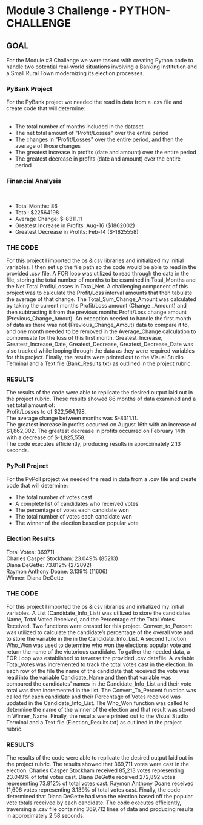 # Module 3 Challenge - PYTHON-CHALLENGE
## GOAL
For the Module #3 Challenge we were tasked with creating Python code to handle two potential real-world situations involving a Banking Institution and a Small Rural Town modernizing its election processes.  

### PyBank Project
For the PyBank project we needed the read in data from a .csv file and create code that will determine: <br>
<br>
* The total number of months included in the dataset <br>
* The net total amount of "Profit/Losses" over the entire period <br>
* The changes in "Profit/Losses" over the entire period, and then the average of those changes <br>
* The greatest increase in profits (date and amount) over the entire period <br>
* The greatest decrease in profits (date and amount) over the entire period <br>

### Financial Analysis
<br>

* Total Months: 86 <br>
* Total: $22564198 <br>
* Average Change: $-8311.11 <br>
* Greatest Increase in Profits: Aug-16 ($1862002) <br>
* Greatest Decrease in Profits: Feb-14 ($-1825558) <br>


### THE CODE
For this project I imported the os & csv libraries and initialized my initial variables.  I then set up the file path so the code would be able to read in the provided .csv file.  A FOR loop was utilized to read through the data in the file, storing the total number of months to be examined in Total_Months and the Net Total Profit/Losses in Total_Net.  A challenging component of this project was to calculate the Profit/Loss interval amounts that then tabulate the average of that change.  The Total_Sum_Change_Amount was calculated by taking the current months Profit/Loss amount (Change _Amount) and then subtracting it from the previous months Profit/Loss change amount (Previous_Change_Amout).  An exception needed to handle the first month of data as there was not (Previous_Change_Amout) data to compare it to, and one month needed to be removed in the Average_Change calculation to compensate for the loss of this first month.  Greatest_Increase, Greatest_Increase_Date, Greatest_Decrease, Greatest_Decrease_Date was also tracked while looping through the data as they were required variables for this project.  Finally, the results were printed out to the Visual Studio Terminal and a Text file (Bank_Results.txt) as outlined in the project rubric.    

### RESULTS
The results of the code were able to replicate the desired output laid out in the project rubric.  These results showed 86 months of data examined and a net total amount of:  <br>
Profit/Losses to of $22,564,198.  
The average change between months was $-8311.11.  
The greatest increase in profits occurred on August 16th with an increase of $1,862,002.
The greatest decrease in profits occurred on February 14th with a decrease of $-1,825,558.  
The code executes efficiently, producing results in approximately 2.13 seconds.


### PyPoll Project
For the PyPoll project we needed the read in data from a .csv file and create code that will determine: 
* The total number of votes cast
* A complete list of candidates who received votes
* The percentage of votes each candidate won
* The total number of votes each candidate won
* The winner of the election based on popular vote

### Election Results
Total Votes: 369711 <br>
Charles Casper Stockham: 23.049% (85213) <br>
Diana DeGette: 73.812% (272892) <br>
Raymon Anthony Doane: 3.139% (11606) <br>
Winner: Diana DeGette <br>

### THE CODE
For this project I imported the os & csv libraries and initialized my initial variables.  A List (Candidate_Info_List) was utilized to store the candidates Name, Total Voted Received, and the Percentage of the Total Votes Received.  Two functions were created for this project.  Convert_to_Percent was utilized to calculate the candidate’s percentage of the overall vote and to store the variable in the in the Candidate_Info_List.  A second function Who_Won was used to determine who won the elections popular vote and return the name of the victorious candidate.  To gather the needed data, a FOR Loop was established to traverse the provided .csv datafile.  A variable Total_Votes was incremented to track the total votes cast in the election.  In each row of the file the name of the candidate that received the vote was read into the variable Candidate_Name and then that variable was compared the candidates’ names in the Candidate_Info_List and their vote total was then incremented in the list.  The Convert_To_Percent function was called for each candidate and their Percentage of Votes received was updated in the Candidate_Info_List.  The Who_Won function was called to determine the name of the winner of the election and that result was stored in Winner_Name.  Finally, the results were printed out to the Visual Studio Terminal and a Text file (Election_Results.txt) as outlined in the project rubric.      

### RESULTS
The results of the code were able to replicate the desired output laid out in the project rubric.  The results showed that 369,711 votes were cast in the election.  Charles Casper Stockham received 85,213 votes representing 23.049% of total votes cast.  Diana DeGette received 272,892 votes representing 73.812% of total votes cast.  Raymon Anthony Doane received 11,606 votes representing 3.139% of total votes cast.  Finally, the code determined that Diana DeGette had won the election based off the popular vote totals received by each candidate.  The code executes efficiently, traversing a .csv file containing 369,712 lines of data and producing results in approximately 2.58 seconds.
